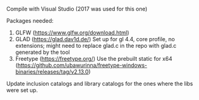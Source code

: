 Compile with Visual Studio (2017 was used for this one)

Packages needed:
1) GLFW (https://www.glfw.org/download.html)
2) GLAD (https://glad.dav1d.de/)
	Set up for gl 4.4, core profile, no extensions; might need to replace glad.c in the repo with glad.c generated by  the tool
3) Freetype (https://freetype.org/)
	Use the prebuilt static for x64 (https://github.com/ubawurinna/freetype-windows-binaries/releases/tag/v2.13.0)

Update inclusion catalogs and library catalogs for the ones where the libs were set up.
